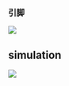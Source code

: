 ### 引脚
![](https://raw.githubusercontent.com/acdefg/cdn/main/obsidian/202410272322965.png)

## simulation
![](https://raw.githubusercontent.com/acdefg/cdn/main/obsidian/202410282359901.png)
